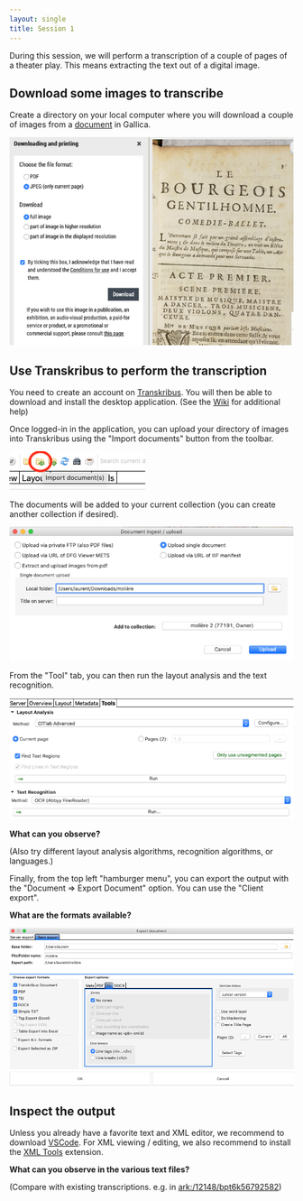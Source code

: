 ```yaml
---
layout: single
title: Session 1
---
```


During this session, we will perform a transcription of a couple of pages of a theater play. This means extracting the text out of a digital image.

## Download some images to transcribe

Create a directory on your local computer where you will download a couple of images from a [document](https://gallica.bnf.fr/ark:/12148/bpt6k3209399/) in Gallica.

![Gallica download](../images/sessions/gallica-download.png)

## Use Transkribus to perform the transcription

You need to create an account on [Transkribus](https://transkribus.eu). You will then be able to download and install the desktop application. (See the [Wiki](https://transkribus.eu/wiki/index.php/Main_Page) for additional help)

Once logged-in in the application, you can upload your directory of images into Transkribus using the "Import documents" button from the toolbar.

![Transkribus upload](../images/sessions/transkribus-upload.png)

The documents will be added to your current collection (you can create another collection if desired).

![Transkribus collection](../images/sessions/transkribus-collection.png)

From the "Tool" tab, you can then run the layout analysis and the text recognition.

![Transkribus recognition](../images/sessions/transkribus-recognition.png)

**What can you observe?**

(Also try different layout analysis algorithms, recognition algorithms, or languages.)

Finally, from the top left "hamburger menu", you can export the output with the "Document => Export Document" option. You can use the "Client export".

**What are the formats available?**

![Transkribus output](../images/sessions/transkribus-output.png)

## Inspect the output 

Unless you already have a favorite text and XML editor, we recommend to download [VSCode](https://code.visualstudio.com/). For XML viewing / editing, we also recommend to install the [XML Tools](https://marketplace.visualstudio.com/items?itemName=DotJoshJohnson.xml) extension.

**What can you observe in the various text files?**

(Compare with existing transcriptions. e.g. in [ark:/12148/bpt6k56792582](https://gallica.bnf.fr/ark:/12148/bpt6k56792582))

